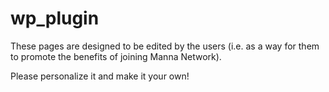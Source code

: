 # wp_plugin
These pages are designed to be edited by the users (i.e. as a way for them to promote the benefits of joining Manna Network). 

Please personalize it and make it your own! 
